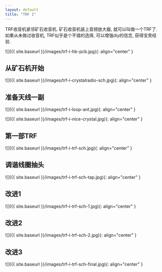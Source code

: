 ```yaml
---
layout: default
title: "TRF I"
---
```


TRF收音机紧邻矿石收音机. 矿石收音机装上音频放大器, 就可以叫做一个TRF了. 如果从未做过收音机, TRF似乎是个不错的选择, 可以增强diy的信念, 获得宝贵经验.

![]({{ site.baseurl }}/images/trf-i-hb-pcb.jpg){: align="center" }

## 从矿石机开始


![]({{ site.baseurl }}/images/trf-i-crystalradio-sch.jpg){: align="center" }

## 准备天线一副
![]({{ site.baseurl }}/images/trf-i-loop-ant.jpg){: align="center" }

![]({{ site.baseurl }}/images/trf-i-nice-crystal.jpg){: align="center" }

## 第一部TRF

![]({{ site.baseurl }}/images/trf-i-trf-sch.jpg){: align="center" }

## 调谐线圈抽头

![]({{ site.baseurl }}/images/trf-i-trf-sch-tap.jpg){: align="center" }

## 改进1
![]({{ site.baseurl }}/images/trf-i-trf-sch-1.jpg){: align="center" }

## 改进2
![]({{ site.baseurl }}/images/trf-i-trf-sch-2.jpg){: align="center" }

## 改进3
![]({{ site.baseurl }}/images/trf-i-trf-sch-final.jpg){: align="center" }